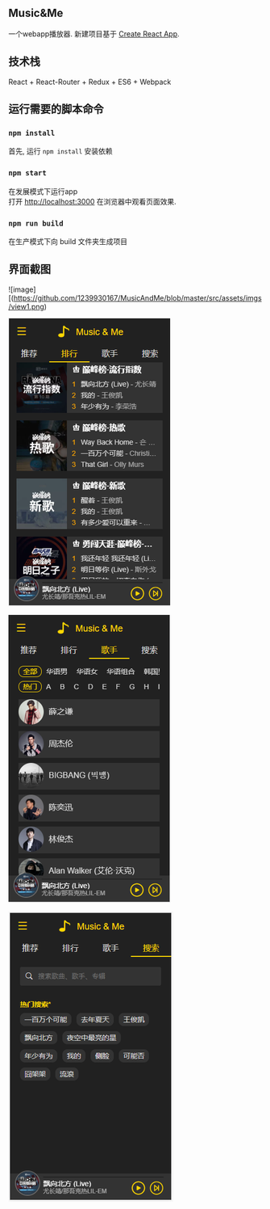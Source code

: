 
## Music&Me
一个webapp播放器. 新建项目基于 [Create React App](https://github.com/facebookincubator/create-react-app).

## 技术栈
React + React-Router + Redux + ES6 + Webpack

## 运行需要的脚本命令

### `npm install`
首先, 运行  `npm install` 安装依赖

### `npm start`
在发展模式下运行app<br>
打开 [http://localhost:3000](http://localhost:3000) 在浏览器中观看页面效果.

### `npm run build`
在生产模式下向 build 文件夹生成项目<br>

## 界面截图
![image][(https://github.com/1239930167/MusicAndMe/blob/master/src/assets/imgs/view1.png)

![image](https://github.com/1239930167/MusicAndMe/blob/master/src/assets/imgs/view2.png)

![image](https://github.com/1239930167/MusicAndMe/blob/master/src/assets/imgs/view3.png)

![image](https://github.com/1239930167/MusicAndMe/blob/master/src/assets/imgs/view4.png)

